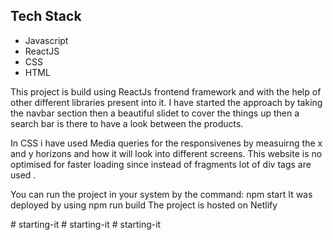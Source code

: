 

## Tech Stack
- Javascript
- ReactJS
- CSS
- HTML

This project is build using ReactJs frontend framework and with the help of other different libraries present into it.
I have started the approach by taking the navbar section then a beautiful slidet to cover the things up then a search bar
is there to have a look between the products. 

In CSS i have used Media queries for the responsivenes by measuirng the x and y horizons and how it will look into different screens. 
This website is no optimised for faster loading since instead of fragments lot of div tags are used .




You can run the project in your system by the command:  npm start
It was deployed by using npm run build
The project is hosted on Netlify


 
#   s t a r t i n g - i t  
 #   s t a r t i n g - i t  
 #   s t a r t i n g - i t  
 